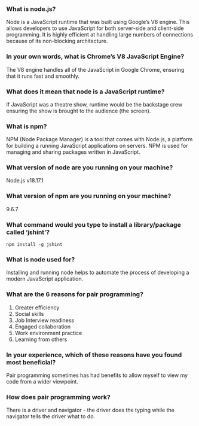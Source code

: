 ### What is node.js?

Node is a JavaScript runtime that was built using Google’s V8 engine. This allows developers to use JavaScript for both server-side and client-side programming. It is highly efficient at handling large numbers of connections because of its non-blocking architecture.

### In your own words, what is Chrome’s V8 JavaScript Engine?

The V8 engine handles all of the JavaScript in Google Chrome, ensuring that it runs fast and smoothly.

### What does it mean that node is a JavaScript runtime?

If JavaScript was a theatre show, runtime would be the backstage crew ensuring the show is brought to the audience (the screen).

### What is npm?

NPM (Node Package Manager) is a tool that comes with Node.js, a platform for building a running JavaScript applications on servers. NPM is used for managing and sharing packages written in JavaScript.

### What version of node are you running on your machine?

Node.js v18.17.1

### What version of npm are you running on your machine?

9.6.7

### What command would you type to install a library/package called ‘jshint’?

`npm install -g jshint`

### What is node used for?

Installing and running node helps to automate the process of developing a modern JavaScript application.

### What are the 6 reasons for pair programming?

1. Greater efficiency
2. Social skills
3. Job Interview readiness
4. Engaged collaboration
5. Work environment practice
6. Learning from others

### In your experience, which of these reasons have you found most beneficial?

Pair programming sometimes has had benefits to allow myself to view my code from a wider viewpoint.

### How does pair programming work?

There is a driver and navigator - the driver does the typing while the navigator tells the driver what to do.
